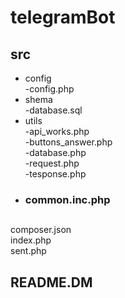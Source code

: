 # telegramBot
## src  
   * config  
      -config.php  
   * shema  
        -database.sql  
   * utils  
       -api_works.php  
       -buttons_answer.php  
       -database.php  
       -request.php  
       -tesponse.php  
   * ### common.inc.php    
##
   
composer.json  
index.php  
sent.php    
## README.DM    

     